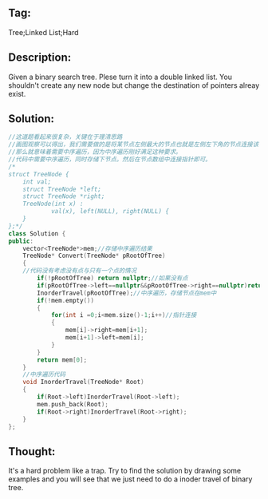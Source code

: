 ## Tag:
Tree;Linked List;Hard
## Description:
Given a binary search tree. Plese turn it into a double linked list. You shouldn't create any new node but change the destination  of pointers alreay exist.
## Solution:
```C++
//这道题看起来很复杂，关键在于理清思路
//画图观察可以得出，我们需要做的是将某节点左侧最大的节点也就是左侧左下角的节点连接该节点，将右侧最小的点，也就是右侧左下角大的点连接该接节点。
//那么就意味着需要中序遍历，因为中序遍历刚好满足这种要求。
//代码中需要中序遍历，同时存储下节点。然后在节点数组中连接指针即可。
/*
struct TreeNode {
	int val;
	struct TreeNode *left;
	struct TreeNode *right;
	TreeNode(int x) :
			val(x), left(NULL), right(NULL) {
	}
};*/
class Solution {
public:
    vector<TreeNode*>mem;//存储中序遍历结果
    TreeNode* Convert(TreeNode* pRootOfTree)
    {
    //代码没有考虑没有点与只有一个点的情况
        if(!pRootOfTree) return nullptr;//如果没有点
        if(pRootOfTree->left==nullptr&&pRootOfTree->right==nullptr)return pRootOfTree;//如果只有一个点
        InorderTravel(pRootOfTree);//中序遍历，存储节点在mem中
        if(!mem.empty())
        {
            for(int i =0;i<mem.size()-1;i++)//指针连接
            {
                mem[i]->right=mem[i+1];
                mem[i+1]->left=mem[i];
            }
        }
        return mem[0];
    }
    //中序遍历代码
    void InorderTravel(TreeNode* Root)
    {
        if(Root->left)InorderTravel(Root->left);
        mem.push_back(Root);
        if(Root->right)InorderTravel(Root->right);
    }
};
```
## Thought:
It's a hard problem like a trap. Try to find the solution by drawing some examples and you will see that we just need to do a inoder travel of binary tree.
